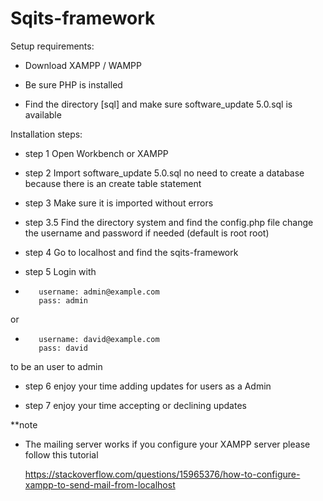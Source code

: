 # Sqits-framework


Setup requirements:
- Download XAMPP / WAMPP

- Be sure PHP is installed

- Find the directory [sql] and make sure software_update 5.0.sql is available

Installation steps:
* step 1 Open Workbench or XAMPP

* step 2 Import software_update 5.0.sql no need to create a database because there is an create table statement

* step 3 Make sure it is imported without errors

* step 3.5 Find the directory system and find the config.php file  change the username and password if needed (default is root root)

* step 4 Go to localhost and find the sqits-framework

* step 5 Login with
*
         username: admin@example.com
         pass: admin
or
*        username: david@example.com
         pass: david

to be an user to admin

* step 6 enjoy your time adding updates for users as a Admin

* step 7 enjoy your time accepting or declining updates

**note
* The mailing server works if you configure your XAMPP server please follow this tutorial


    https://stackoverflow.com/questions/15965376/how-to-configure-xampp-to-send-mail-from-localhost



